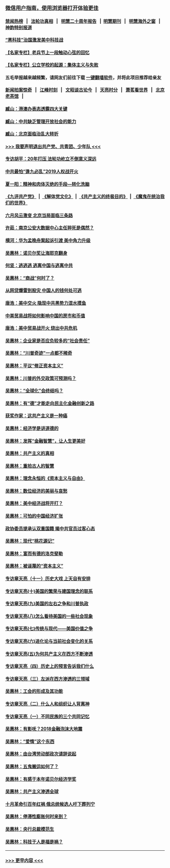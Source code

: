 ### [微信用户指南，使用浏览器打开体验更佳](https://github.com/gfw-breaker/banned-news1/blob/master/indexes/wechat-guide.md?t=0)
#### [禁闻热榜](热点新闻.md?t=0)  &nbsp;&nbsp;|&nbsp;&nbsp; [法轮功真相](https://github.com/gfw-breaker/truth/blob/master/README.md?t=0) &nbsp;&nbsp;|&nbsp;&nbsp; [明慧二十周年报告](https://github.com/gfw-breaker/mh-reports/blob/master/README.md?t=0) &nbsp;&nbsp;|&nbsp;&nbsp;[明慧期刊](https://github.com/gfw-breaker/mh-qikan) &nbsp;&nbsp;|&nbsp;&nbsp; [明慧海外之窗](https://github.com/gfw-breaker/mh-news/blob/master/README.md?t=0) &nbsp;&nbsp;|&nbsp;&nbsp; [神韵特别报道](https://github.com/gfw-breaker/mh-news/blob/master/shenyun.md?t=0)
#### [“黑科技”治国激发美中科技战](../pages/nsc423/n11638056.md?t=02031944) 
#### [【名家专栏】老兵节上一段触动心弦的回忆](../pages/nsc423/n11646016.md?t=02031944) 
#### [【名家专栏】公立学校的起源：集体主义与失败](../pages/nsc423/n11601833.md?t=02031944) 
#### 五毛举报越来越频繁，请网友们前往下载 [一键翻墙软件](https://github.com/gfw-breaker/ssr-accounts)，并将此项目推荐给亲友
#### [新闻拍案惊奇](https://github.com/gfw-breaker/banned-news1/blob/master/pages/link4.md) &nbsp;&nbsp;|&nbsp;&nbsp; [江峰时刻](https://github.com/gfw-breaker/banned-news1/blob/master/pages/link4.md) &nbsp;&nbsp;|&nbsp;&nbsp; [文昭谈古论今](https://github.com/gfw-breaker/banned-news1/blob/master/pages/link4.md) &nbsp;&nbsp;|&nbsp;&nbsp; [天亮时分](https://github.com/gfw-breaker/banned-news1/blob/master/pages/link4.md) &nbsp;&nbsp;|&nbsp;&nbsp; [萧茗看世界](https://github.com/gfw-breaker/banned-news1/blob/master/pages/link4.md) &nbsp;&nbsp;|&nbsp;&nbsp; [北京老茶馆](https://github.com/gfw-breaker/banned-news1/blob/master/pages/link4.md) &nbsp;&nbsp;|&nbsp;&nbsp; 
#### [臧山：港澳办表态透露四大关键](../pages/nsc423/n11421628.md?t=02031944) 
#### [臧山：中共缺乏管理开放社会的能力](../pages/nsc423/n11407457.md?t=02031944) 
#### [臧山：北京面临治乱大转折](../pages/nsc423/n11406895.md?t=02031944) 
#### [>>> 我要声明退出共产党、共青团、少年队 <<<](https://github.com/begood0513/goodnews/blob/master/quit/letter.md) 
#### [专访胡平：20年打压 法轮功屹立不倒意义深远](../pages/nsc423/n11398800.md?t=02031944) 
#### [中共最怕“逢九必乱”2019人权战开火](../pages/nsc423/n11385248.md?t=02031944) 
#### [夏一阳：精神和肉体灭绝的手段—转化洗脑](../pages/nsc423/n11368250.md?t=02031944) 
#### [《九评共产党》](https://github.com/begood0513/9ping.md/blob/master/README.md) &nbsp;|&nbsp; [《解体党文化》](../../../../jtdwh.md/blob/master/README.md)  &nbsp;|&nbsp; [《共产主义的终极目的》](../../../../gczydzjmd.md/blob/master/README.md) &nbsp;|&nbsp; [《魔鬼在统治我们的世界》](../../../../mgztzwmdsj.md/blob/master/README.md) 
#### [六月风云激变 北京当局面临三条路](../pages/nsc423/n11313668.md?t=02031944) 
#### [许茹：南京公安大数据中心主任猝死是偶然？](../pages/nsc423/n11064744.md?t=02031944) 
#### [横河：华为孟晚舟案起诉引渡 美中角力升级](../pages/nsc423/n11027230.md?t=02031944) 
#### [吴惠林：诺贝尔奖让海耶克翻身](../pages/nsc423/n10890049.md?t=02031944) 
#### [何坚：逃逃逃 逃离中国与逃离中共](../pages/nsc423/n10592891.md?t=02031944) 
#### [吴惠林：“商战”何时了？](../pages/nsc423/n10573558.md?t=02031944) 
#### [从网贷爆雷到股灾 中国人的钱何处可逃](../pages/nsc423/n10572800.md?t=02031944) 
#### [唐浩：美中交火 隐现中共黑势力混水摸鱼](../pages/nsc423/n10544040.md?t=02031944) 
#### [中美贸易战将如何影响中国的房市和币值](../pages/nsc423/n10543697.md?t=02031944) 
#### [唐浩：美中贸易战开火 烧出中共危机](../pages/nsc423/n10540126.md?t=02031944) 
#### [吴惠林：企业家是否应负较多的“社会责任”](../pages/nsc423/n10535022.md?t=02031944) 
#### [吴惠林：“川普奇迹”一点都不稀奇](../pages/nsc423/n10512808.md?t=02031944) 
#### [吴惠林：平议“修正资本主义”](../pages/nsc423/n10495724.md?t=02031944) 
#### [吴惠林：川普的外交政策可预测吗？](../pages/nsc423/n10462387.md?t=02031944) 
#### [吴惠林：“全球化”会终结吗？](../pages/nsc423/n10452838.md?t=02031944) 
#### [吴惠林：有“德”才能走向民主化金融创新之路](../pages/nsc423/n10432292.md?t=02031944) 
#### [获奖作家：这共产主义是一种癌](../pages/nsc423/n10431541.md?t=02031944) 
#### [吴惠林：经济学是讲道德的](../pages/nsc423/n10398014.md?t=02031944) 
#### [吴惠林：发挥“金融智慧”，让人生更美好](../pages/nsc423/n10375019.md?t=02031944) 
#### [吴惠林：共产主义的真相](../pages/nsc423/n10351394.md?t=02031944) 
#### [吴惠林：重拾古人的智慧](../pages/nsc423/n10337691.md?t=02031944) 
#### [吴惠林：理念永恒的《资本主义与自由》](../pages/nsc423/n10316274.md?t=02031944) 
#### [吴惠林：数位经济的美丽与哀愁](../pages/nsc423/n10292946.md?t=02031944) 
#### [吴惠林：美中经济战将开打？](../pages/nsc423/n10258825.md?t=02031944) 
#### [吴惠林：可怕的中国经济扩张](../pages/nsc423/n10219147.md?t=02031944) 
#### [政协委员提承认双重国籍 揭中共官员过客心态](../pages/nsc423/n10208809.md?t=02031944) 
#### [吴惠林：现代“桃花源记”](../pages/nsc423/n10185234.md?t=02031944) 
#### [吴惠林：富而有德的洛克斐勒](../pages/nsc423/n10142264.md?t=02031944) 
#### [吴惠林：被诬蔑的“资本主义”](../pages/nsc423/n10124816.md?t=02031944) 
#### [专访章天亮（十一）历史大戏 上天自有安排](../pages/nsc423/n10094905.md?t=02031944) 
#### [专访章天亮(十)美国的繁荣与建国理念的联系](../pages/nsc423/n10094899.md?t=02031944) 
#### [专访章天亮(九)美国的左右之争和川普执政](../pages/nsc423/n10094889.md?t=02031944) 
#### [专访章天亮(八)怎么看待美国的一些社会现象](../pages/nsc423/n10094857.md?t=02031944) 
#### [专访章天亮(七)传统与现代——美国价值之争](../pages/nsc423/n10093140.md?t=02031944) 
#### [专访章天亮(六)进化论与当前社会变化的关系](../pages/nsc423/n10092036.md?t=02031944) 
#### [专访章天亮(五)为何共产主义在西方不断渗透](../pages/nsc423/n10083620.md?t=02031944) 
#### [专访章天亮（四）历史上的预言告诉我们什么](../pages/nsc423/n10083606.md?t=02031944) 
#### [专访章天亮（三）左派在西方渗透的三领域](../pages/nsc423/n10081115.md?t=02031944) 
#### [吴惠林：工会的形成及其功能](../pages/nsc423/n10080633.md?t=02031944) 
#### [专访章天亮（二）什么人和组织让人背离神](../pages/nsc423/n10076637.md?t=02031944) 
#### [专访章天亮（一）不同民族的三个共同记忆](../pages/nsc423/n10074188.md?t=02031944) 
#### [吴惠林：有影呒？2018金融泡沫大地震](../pages/nsc423/n10040534.md?t=02031944) 
#### [吴惠林：“爱情”这个东西](../pages/nsc423/n10019423.md?t=02031944) 
#### [吴惠林：由台湾劳动部政次请辞说起](../pages/nsc423/n9979679.md?t=02031944) 
#### [吴惠林：五鬼搬运如何了？](../pages/nsc423/n9925338.md?t=02031944) 
#### [吴惠林：有感于本年诺贝尔经济学奖](../pages/nsc423/n9871883.md?t=02031944) 
#### [吴惠林：共产主义渗透全球](../pages/nsc423/n9812748.md?t=02031944) 
#### [十月革命引百年红祸 俄总统候选人吁下葬列宁](../pages/nsc423/n9810182.md?t=02031944) 
#### [吴惠林：停滞性膨胀何时来到？](../pages/nsc423/n9764136.md?t=02031944) 
#### [吴惠林：央行总裁模范生](../pages/nsc423/n9728134.md?t=02031944) 
#### [吴惠林：科技于人是福是祸？](../pages/nsc423/n9672982.md?t=02031944) 

----
#### [ >>> 更早内容 <<< ](../indexes/nsc423-earlier.md)
